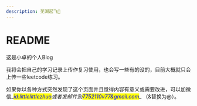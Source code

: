 ```yaml
---
description: 芜湖起飞🚀
---
```


# README

这是小卓的个人Blog

我将会把自己的学习记录上传作复习使用，也会写一些有的没的，目前大概就只会上传一些leetcode练习。

如果你以各种方式突然发现了这个页面并且觉得内容有意义或需要改进，可以加微信\__<mark style="color:blue;">id:littlelittlezhuo</mark>_或者发邮件到_<mark style="color:blue;">7752110v77\&gmail.com</mark>_\_ （&替换为@）。
